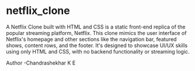 # netflix_clone
A Netflix Clone built with HTML and CSS is a static front-end replica of the popular streaming platform, Netflix. This clone mimics the user interface of Netflix's homepage and other sections like the navigation bar, featured shows, content rows, and the footer. It's designed to showcase UI/UX skills using only HTML and CSS, with no backend functionality or streaming logic.

Author -Chandrashekhar K E
